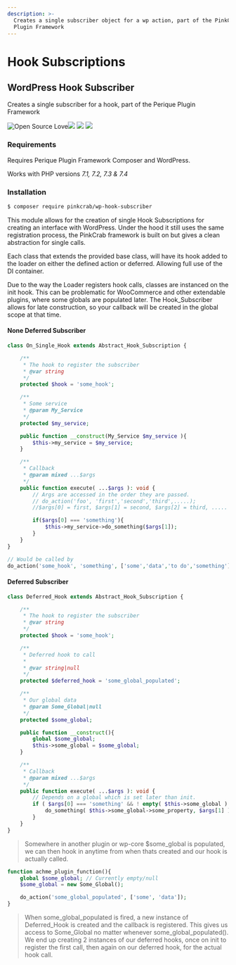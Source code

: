```yaml
---
description: >-
  Creates a single subscriber object for a wp action, part of the PinkCrab
  Plugin Framework
---
```


# Hook Subscriptions

## WordPress Hook Subscriber

Creates a single subscriber for a hook, part of the Perique Plugin Framework

 ![Open Source Love](https://badges.frapsoft.com/os/mit/mit.svg?v=102)![ ](https://img.shields.io/badge/PHPStan-level%208-brightgreen.svg?style=flat) ![ ](https://img.shields.io/badge/WP_PHPUnit-V5-brightgreen.svg?style=flat) ![ ](https://img.shields.io/badge/PHPCS-WP_Extra-brightgreen.svg?style=flat)

### Requirements

Requires Perique Plugin Framework Composer and WordPress.

Works with PHP versions _7.1, 7.2, 7.3 & 7.4_

### Installation

```bash
$ composer require pinkcrab/wp-hook-subscriber
```

This module allows for the creation of single Hook Subscriptions for creating an interface with WordPress. Under the hood it still uses the same registration process, the PinkCrab framework is built on but gives a clean abstraction for single calls.

Each class that extends the provided base class, will have its hook added to the loader on either the defined action or deferred. Allowing full use of the DI container.

Due to the way the Loader registers hook calls, classes are instanced on the init hook. This can be problematic for WooCommerce and other extendable plugins, where some globals are populated later. The Hook\_Subscriber allows for late construction, so your callback will be created in the global scope at that time.

#### None Deferred Subscriber

```php
class On_Single_Hook extends Abstract_Hook_Subscription {

    /**
     * The hook to register the subscriber
     * @var string
     */
    protected $hook = 'some_hook';

    /** 
     * Some service
     * @param My_Service
     */
    protected $my_service;

    public function __construct(My_Service $my_service ){
        $this->my_service = $my_service;
    }

    /** 
     * Callback
     * @param mixed ...$args
     */
    public function execute( ...$args ): void {
        // Args are accessed in the order they are passed.
        // do_action('foo', 'first','second','third',.....);
        //$args[0] = first, $args[1] = second, $args[2] = third, .....

        if($args[0] === 'something'){
            $this->my_service->do_something($args[1]);
        }        
    }
}

// Would be called by
do_action('some_hook', 'something', ['some','data','to do','something']);
```

#### Deferred Subscriber

```php
class Deferred_Hook extends Abstract_Hook_Subscription {

    /**
     * The hook to register the subscriber
     * @var string
     */
    protected $hook = 'some_hook';

    /**
     * Deferred hook to call
     *
     * @var string|null
     */
    protected $deferred_hook = 'some_global_populated';

    /** 
     * Our global data
     * @param Some_Global|null
     */
    protected $some_global;

    public function __construct(){
        global $some_global;
        $this->some_global = $some_global;
    }

    /** 
     * Callback
     * @param mixed ...$args
     */
    public function execute( ...$args ): void {
        // Depends on a global which is set later than init.
        if ( $args[0] === 'something' && ! empty( $this->some_global ) ) {
            do_something( $this->some_global->some_property, $args[1] );
        }        
    }
}
```

> Somewhere in another plugin or wp-core $some\_global is populated, we can then hook in anytime from when thats created and our hook is actually called.

```php
function achme_plugin_function(){
    global $some_global; // Currently empty/null
    $some_global = new Some_Global();

    do_action('some_global_populated', ['some', 'data']);
}
```

> When some\_global\_populated is fired, a new instance of Deferred\_Hook is created and the callback is registered. This gives us access to Some\_Global no matter whenever some\_global\_populated\(\). We end up creating 2 instances of our deferred hooks, once on init to register the first call, then again on our deferred hook, for the actual hook call.



